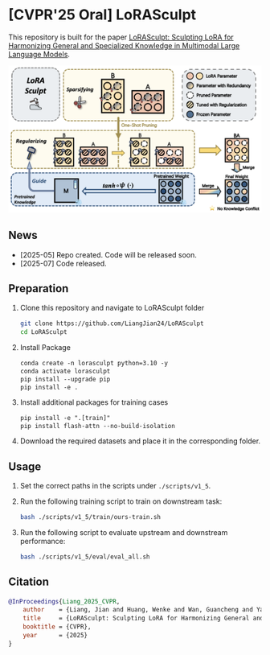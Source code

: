 # [CVPR'25 Oral] LoRASculpt

This repository is built for the paper [LoRASculpt: Sculpting LoRA for Harmonizing General and Specialized Knowledge in Multimodal Large Language Models](https://arxiv.org/abs/2503.16843).

<div align="center">
<img alt="method" src="images/LoRASculpt.png">
</div>

## News
* [2025-05] Repo created. Code will be released soon.
* [2025-07] Code released.


## Preparation
1. Clone this repository and navigate to LoRASculpt folder
    ```bash
    git clone https://github.com/LiangJian24/LoRASculpt
    cd LoRASculpt
    ```

2. Install Package
    ```Shell
    conda create -n lorasculpt python=3.10 -y
    conda activate lorasculpt
    pip install --upgrade pip
    pip install -e .
    ```

3. Install additional packages for training cases
    ```
    pip install -e ".[train]"
    pip install flash-attn --no-build-isolation
    ```

4. Download the required datasets and place it in the corresponding folder.


## Usage
1. Set the correct paths in the scripts under `./scripts/v1_5`.

2. Run the following training script to train on downstream task:
    ```bash
    bash ./scripts/v1_5/train/ours-train.sh
    ```

3. Run the following script to evaluate upstream and downstream performance:
   ```bash
   bash ./scripts/v1_5/eval/eval_all.sh
   ```


## Citation
```bibtex
@InProceedings{Liang_2025_CVPR,
    author    = {Liang, Jian and Huang, Wenke and Wan, Guancheng and Yang, Qu and Ye, Mang},
    title     = {LoRASculpt: Sculpting LoRA for Harmonizing General and Specialized Knowledge in Multimodal Large Language Models},
    booktitle = {CVPR},
    year      = {2025}
}
```
